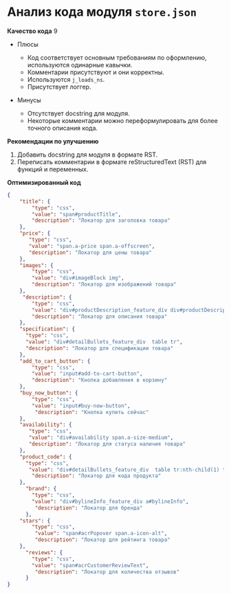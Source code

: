 # Анализ кода модуля `store.json`

**Качество кода**
9
- Плюсы
    - Код соответствует основным требованиям по оформлению, используются одинарные кавычки.
    - Комментарии присутствуют и они корректны.
    - Используются `j_loads_ns`.
    - Присутствует логгер.

- Минусы
    - Отсутствует docstring для модуля.
    - Некоторые комментарии можно переформулировать для более точного описания кода.

**Рекомендации по улучшению**

1.  Добавить docstring для модуля в формате RST.
2.  Переписать комментарии в формате reStructuredText (RST) для функций и переменных.

**Оптимизированный код**

```json
{
    "title": {
        "type": "css",
        "value": "span#productTitle",
        "description": "Локатор для заголовка товара"
    },
    "price": {
       "type": "css",
       "value": "span.a-price span.a-offscreen",
       "description": "Локатор для цены товара"
    },
    "images": {
        "type": "css",
        "value": "div#imageBlock img",
        "description": "Локатор для изображений товара"
    },
     "description": {
        "type": "css",
        "value": "div#productDescription_feature_div div#productDescription p",
        "description": "Локатор для описания товара"
    },
    "specification": {
      "type": "css",
      "value": "div#detailBullets_feature_div  table tr",
      "description": "Локатор для спецификации товара"
    },
    "add_to_cart_button": {
        "type": "css",
        "value": "input#add-to-cart-button",
        "description": "Кнопка добавления в корзину"
    },
    "buy_now_button": {
        "type": "css",
        "value": "input#buy-now-button",
         "description": "Кнопка купить сейчас"
    },
    "availability": {
       "type": "css",
       "value": "div#availability span.a-size-medium",
       "description": "Локатор для статуса наличия товара"
    },
    "product_code": {
      "type": "css",
       "value": "div#detailBullets_feature_div  table tr:nth-child(1) td.a-span9 span",
        "description": "Локатор для кода продукта"
    },
      "brand": {
        "type": "css",
        "value": "div#bylineInfo_feature_div a#bylineInfo",
         "description": "Локатор для бренда"
      },
    "stars": {
        "type": "css",
         "value": "span#acrPopover span.a-icon-alt",
         "description": "Локатор для рейтинга товара"
    },
      "reviews": {
        "type": "css",
        "value": "span#acrCustomerReviewText",
         "description": "Локатор для количества отзывов"
      }
}
```